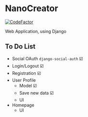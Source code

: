 # NanoCreator
[![CodeFactor](https://www.codefactor.io/repository/github/madeyoga/nanocreator/badge)](https://www.codefactor.io/repository/github/madeyoga/nanocreator)

Web Application, using Django

## To Do List
- Social OAuth `django-social-auth` :ballot_box_with_check:
- Login/Logout :ballot_box_with_check:
- Registration :ballot_box_with_check:
- User Profile
  - Model :ballot_box_with_check:
  - Save new data :ballot_box_with_check:
  - UI
- Homepage
  - UI
